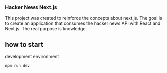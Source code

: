 ### Hacker News Next.js

This project was created to reinforce the concepts about next.js.
The goal is to create an application that consumes the hacker news API with React and Next.js. The real purpose is knowledge.

## how to start

development environment

`npm run dev`
